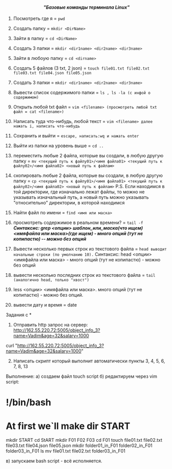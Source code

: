<div align="center">

#### ***"Базовые команды терминала Linux"***

</div>

1. Посмотреть где я = `pwd`


2. Создать папку    = `mkdir <DirName>`


3. Зайти в папку    = `cd <DirName>`


4. Создать 3 папки = `mkdir <dir1name> <dir2name> <dir3name>`


5. Зайти в любоую папку = `cd <dirname>`


6. Создать 5 файлов (3 txt, 2 json) = `touch file01.txt file02.txt file03.txt file04.json file05.json`


7. Создать 3 папки = `mkdir <dir1name> <dir2name> <dir3name>`

8. Вывести список содержимого папки = `ls , ls -la (с инфой о содержимом)`

9. Открыть любой txt файл = `vim <filename> (просмотреть любой txt файл = cat <filename>)`


10. Написать туда что-нибудь, любой текст = `vim <filename> далее нажать i, написать что-нибудь`


11. Сохранить и выйти = `escape, написать:wq и нажать enter`


12. Выйти из папки на уровень выше = `cd ..`


13. переместить любые 2 файла, которые вы создали, в любую другую папку
= `mv <текущий путь к файлу01>/<имя файла01> <текущий путь к файлу02>/<имя файла02> <новый путь к файлам>`


14. скопировать любые 2 файла, которые вы создали, в любую другую папку
= `cp <текущий путь к файлу01>/<имя файла01> <текущий путь к файлу02>/<имя файла02> <новый путь к файлам>`
P.S. Если находимся в той директории, где изначально лежат файлы, то можно не указывать изначальный путь,
а новый путь можно указывать "относительно" директории, в которой находимся

15. Найти файл по имени = `find <имя или маска>`

16. просмотреть содержимое в реальном времени? = `tail -f`
***Синтаксис: grep <опции> шаблон_или_маска(что ищем) <имяфайла или маска>(где ищем) - много опций (тут не копипастю) -- можно без опций***

17. Вывести несколько первых строк из текстового файла = `head выводит начальные строки (по умолчанию 10).`
Синтаксис: head <опции> <имяфайла или маска>  - много опций (тут не копипастю) - можно без опций

18. вывести несколько последних строк из текстового файла = `tail (аналогично head, только "хвост")`

19. less <опции> <имяфайла или маска>. много опций (тут не копипастю) - можно без опций.

20. вывести дату и время = date

Задания с *

1) Отправить http запрос на сервер: <http://162.55.220.72:5005/object_info_3?name=Vadim&age=32&salary=1000>

curl "http://162.55.220.72:5005/object_info_3?name=Vadim&age=32&salary=1000"

2) Написать скрипт который выполнит автоматически пункты 3, 4, 5, 6, 7, 8, 13

Выполнение:
а) создаем файл touch script
б) редактируем через vim script:

# !/bin/bash

# At first we`ll make dir START

mkdir START
cd StART
mkdir F01 F02 F03
cd F01
touch file01.txt file02.txt file03.txt file04.json file05.json
mkdir folder01_in_F01 folder02_in_F01 folder03_in_F01
ls
mv file01.txt file02.txt folder03_in_F01

в) запускаем bash script - всё исполняется.
